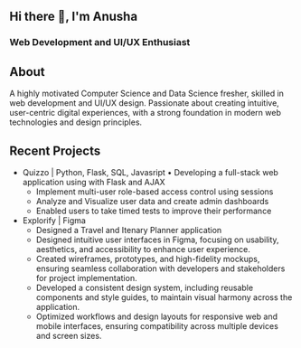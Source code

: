 ## Hi there 👋, I'm Anusha

### Web Development and UI/UX Enthusiast

## About

A highly motivated Computer Science and Data Science fresher, skilled in web development and UI/UX design. Passionate about creating intuitive, user-centric digital experiences, with a strong foundation in modern web technologies and design principles.

## Recent Projects

- Quizzo | Python, Flask, SQL, Javasript • Developing a full-stack web application using with Flask and AJAX
  - Implement multi-user role-based access control using sessions
  - Analyze and Visualize user data and create admin dashboards
  - Enabled users to take timed tests to improve their performance
- Explorify | Figma
  - Designed a Travel and Itenary Planner application
  - Designed intuitive user interfaces in Figma, focusing on usability, aesthetics, and accessibility to enhance user experience.
  - Created wireframes, prototypes, and high-fidelity mockups, ensuring seamless collaboration with developers and stakeholders for project implementation.
  - Developed a consistent design system, including reusable components and style guides, to maintain visual harmony across the application.
  - Optimized workflows and design layouts for responsive web and mobile interfaces, ensuring compatibility across multiple devices and screen sizes.
